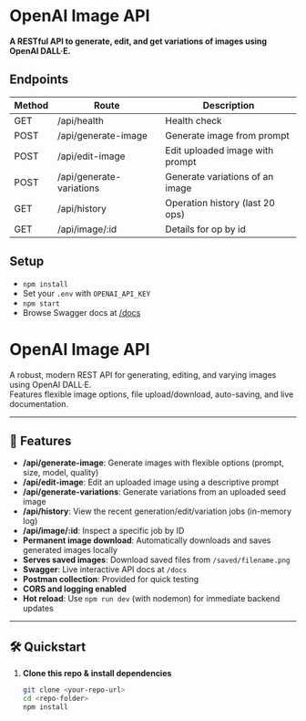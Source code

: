 # OpenAI Image API

**A RESTful API to generate, edit, and get variations of images using OpenAI DALL·E.**

## Endpoints

| Method | Route                     | Description                      |
|--------|--------------------------|----------------------------------|
| GET    | /api/health              | Health check                     |
| POST   | /api/generate-image      | Generate image from prompt       |
| POST   | /api/edit-image          | Edit uploaded image with prompt  |
| POST   | /api/generate-variations | Generate variations of an image  |
| GET    | /api/history             | Operation history (last 20 ops)  |
| GET    | /api/image/:id           | Details for op by id             |

## Setup

- `npm install`
- Set your `.env` with `OPENAI_API_KEY`
- `npm start`
- Browse Swagger docs at [/docs](http://localhost:3000/docs)



# OpenAI Image API

A robust, modern REST API for generating, editing, and varying images using OpenAI DALL·E.  
Features flexible image options, file upload/download, auto-saving, and live documentation.

---

## 🚀 Features

- **/api/generate-image**: Generate images with flexible options (prompt, size, model, quality)
- **/api/edit-image**: Edit an uploaded image using a descriptive prompt
- **/api/generate-variations**: Generate variations from an uploaded seed image
- **/api/history**: View the recent generation/edit/variation jobs (in-memory log)
- **/api/image/:id**: Inspect a specific job by ID
- **Permanent image download**: Automatically downloads and saves generated images locally
- **Serves saved images**: Download saved files from `/saved/filename.png`
- **Swagger**: Live interactive API docs at `/docs`
- **Postman collection**: Provided for quick testing
- **CORS and logging enabled**
- **Hot reload**: Use `npm run dev` (with nodemon) for immediate backend updates

---

## 🛠️ Quickstart

1. **Clone this repo & install dependencies**
   ```bash
   git clone <your-repo-url>
   cd <repo-folder>
   npm install